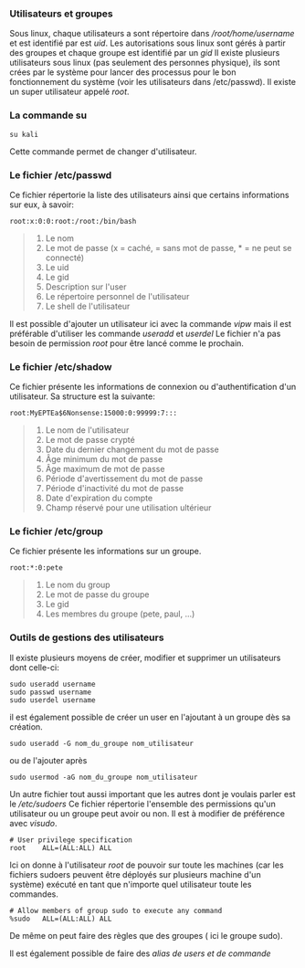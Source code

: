 ### Utilisateurs et groupes
Sous linux, chaque utilisateurs a sont répertoire dans */root/home/username* et est identifié par est *uid*. 
Les autorisations sous linux sont gérés à partir des groupes et chaque groupe est identifié par un *gid*
Il existe plusieurs utilisateurs sous linux (pas seulement des personnes physique), ils sont crées par le système pour lancer des processus pour le bon fonctionnement du système (voir les utilisateurs dans /etc/passwd).
Il existe un super utilisateur appelé *root*. 

### La commande su
```
su kali
```
Cette commande permet de changer d'utilisateur.

### Le fichier /etc/passwd
Ce fichier répertorie la liste des utilisateurs ainsi que certains informations sur eux, à savoir:
```
root:x:0:0:root:/root:/bin/bash
```
> 1. Le nom 
> 2. Le mot de passe (x = caché,  = sans mot de passe, * = ne peut se connecté)
> 3. Le uid
> 4. Le gid
> 5. Description sur l'user
> 6. Le répertoire personnel de l'utilisateur
> 7. Le shell de l'utilisateur

Il est possible d'ajouter un utilisateur ici avec la commande *vipw* mais il est préférable d'utiliser les commande *useradd* et *userdel*
Le fichier n'a pas besoin de permission *root* pour être lancé comme le prochain.

### Le fichier /etc/shadow
Ce fichier présente les informations de connexion ou d'authentification d'un utilisateur.
Sa structure est la suivante:
```
root:MyEPTEa$6Nonsense:15000:0:99999:7:::
```
> 1. Le nom de l'utilisateur
> 2. Le mot de passe crypté
> 3. Date du dernier changement du mot de passe
> 4. Âge minimum du mot de passe
> 5. Âge maximum de mot de passe
> 6. Période d'avertissement du mot de passe
> 7. Période d'inactivité du mot de passe
> 8. Date d'expiration du compte
> 9. Champ réservé pour une utilisation ultérieur 

### Le fichier /etc/group
Ce fichier présente les informations sur un groupe.
```
root:*:0:pete
```
> 1. Le nom du group
> 2. Le mot de passe du groupe
> 3. Le gid
> 4. Les membres du groupe (pete, paul, ...)

### Outils de gestions des utilisateurs
Il existe plusieurs moyens de créer, modifier et supprimer un utilisateurs dont celle-ci:
```
sudo useradd username
sudo passwd username
sudo userdel username
```
il est également possible de créer un user en l'ajoutant à un groupe dès sa création.
```
sudo useradd -G nom_du_groupe nom_utilisateur
```
ou de l'ajouter après
```
sudo usermod -aG nom_du_groupe nom_utilisateur
```

Un autre fichier tout aussi important que les autres dont je voulais parler est le */etc/sudoers*
Ce fichier répertorie l'ensemble des permissions qu'un utilisateur ou un groupe peut avoir ou non.
Il est à modifier de préférence avec *visudo*.
```
# User privilege specification
root    ALL=(ALL:ALL) ALL
```
Ici on donne à l'utilisateur *root* de pouvoir sur toute les machines (car les fichiers sudoers peuvent être déployés sur plusieurs machine d'un système) exécuté en tant que n'importe quel utilisateur toute les commandes.

```
# Allow members of group sudo to execute any command
%sudo   ALL=(ALL:ALL) ALL
```
De même on peut faire des règles que des groupes ( ici le groupe sudo).

Il est également possible de faire des *alias de users et de commande*
